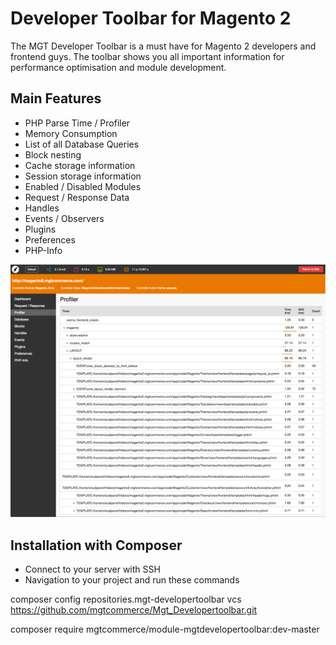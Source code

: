 Developer Toolbar for Magento 2
============================

The MGT Developer Toolbar is a must have for Magento 2 developers and frontend guys.
The toolbar shows you all important information for performance optimisation and module development.

## Main Features

* PHP Parse Time / Profiler
* Memory Consumption
* List of all Database Queries
* Block nesting
* Cache storage information
* Session storage information
* Enabled / Disabled Modules
* Request / Response Data
* Handles
* Events / Observers
* Plugins
* Preferences
* PHP-Info

![Mgt Developer Toolbar](doc/static_files/mgt_developer_toolbar.png "Mgt Developer Toolbar")

## Installation with Composer

* Connect to your server with SSH
* Navigation to your project and run these commands

composer config repositories.mgt-developertoolbar vcs https://github.com/mgtcommerce/Mgt_Developertoolbar.git

composer require mgtcommerce/module-mgtdevelopertoolbar:dev-master